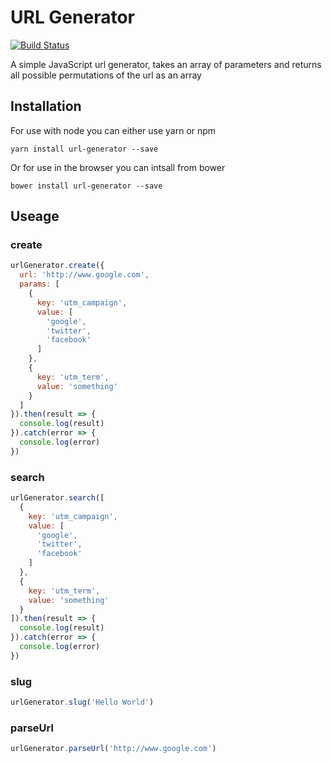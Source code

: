 # URL Generator

[![Build Status](https://travis-ci.org/JonWatkins/url-generator.svg?branch=master)](https://travis-ci.org/JonWatkins/url-generator)

A simple JavaScript url generator, takes an array of parameters and returns all possible permutations of the url as an array

## Installation

For use with node you can either use yarn or npm

```
yarn install url-generator --save
```

Or for use in the browser you can intsall from bower
```
bower install url-generator --save
```

## Useage

### create

```JavaScript
urlGenerator.create({
  url: 'http://www.google.com', 
  params: [
    {
      key: 'utm_campaign',
      value: [
        'google',
        'twitter',
        'facebook'
      ]
    },
    {
      key: 'utm_term',
      value: 'something'
    }
  ]
}).then(result => {
  console.log(result)
}).catch(error => {
  console.log(error)
})
```

### search

```JavaScript
urlGenerator.search([
  {
    key: 'utm_campaign',
    value: [
      'google',
      'twitter',
      'facebook'
    ]
  },
  {
    key: 'utm_term',
    value: 'something'
  }
]).then(result => {
  console.log(result)
}).catch(error => {
  console.log(error)
})
```

### slug

```JavaScript
urlGenerator.slug('Hello World')
```

### parseUrl

```JavaScript
urlGenerator.parseUrl('http://www.google.com')
```